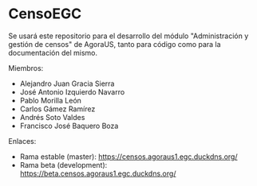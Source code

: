 ﻿# CensoEGC
Se usará este repositorio para el desarrollo del módulo "Administración y gestión de censos" de AgoraUS, tanto para código como para la documentación del mismo.

Miembros:

- Alejandro Juan Gracia Sierra
- José Antonio Izquierdo Navarro
- Pablo Morilla León
- Carlos Gámez Ramírez 
- Andrés Soto Valdes
- Francisco José Baquero Boza

Enlaces:

- Rama estable (master): https://censos.agoraus1.egc.duckdns.org/
- Rama beta (development): https://beta.censos.agoraus1.egc.duckdns.org/